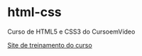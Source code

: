 # html-css
 Curso de HTML5 e CSS3 do CursoemVídeo

<a href="https://edilsonsantosjr.github.io/html-css/desafios/d010/android.html" target="_blank">Site de treinamento do curso</a>
